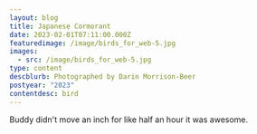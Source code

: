 ```yaml
---
layout: blog
title: Japanese Cormorant
date: 2023-02-01T07:11:00.000Z
featuredimage: /image/birds_for_web-5.jpg
images:
  - src: /image/birds_for_web-5.jpg
type: content
descblurb: Photographed by Darin Morrison-Beer
postyear: "2023"
contentdesc: bird
---
```

Buddy didn't move an inch for like half an hour it was awesome. 
